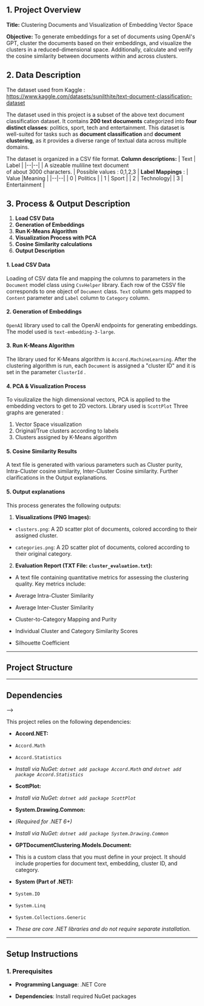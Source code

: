 
## 1. Project Overview

  

**Title:** Clustering Documents and Visualization of Embedding Vector Space

  

**Objective:** To generate embeddings for a set of documents using OpenAI's GPT, cluster the documents based on their embeddings, and visualize the clusters in a reduced-dimensional space. Additionally, calculate and verify the cosine similarity between documents within and across clusters.

  

## 2. Data Description
The dataset used from Kaggle :
https://www.kaggle.com/datasets/sunilthite/text-document-classification-dataset

The dataset used in this project is a subset of the above text document classification dataset. It contains **200 text documents** categorized into **four distinct classes**: politics, sport, tech and entertainment. This dataset is well-suited for tasks such as **document classification** and **document clustering**, as it provides a diverse range of textual data across multiple domains.

The dataset is organized in a CSV file format.
**Column descriptions:**
| Text | Label |
|--|--|
| A sizeable muliline text document <br> of about 3000 characters.  | Possible values : 0,1,2,3 |
**Label Mappings** : 
| Value |Meaning  |
|--|--|
| 0 | Politics |
| 1 | Sport |
| 2 |  Technology|
| 3 | Entertainment |


## 3. Process & Output Description

 1. **Load CSV Data**
 2. **Generation of Embeddings**
 3. **Run K-Means Algorithm**
 4. **Visualization Process with PCA**
 5. **Cosine Similarity calculations**
 6. **Output Description**

  

#### 1. Load CSV Data
Loading of CSV data file and mapping the columns to parameters in the `Document` model class using `CsvHelper` library. Each row of the CSSV file corresponds to one object of `Document` class. 
 `Text` column gets mapped to `Content` parameter and `Label` column to `Category` column.
  
#### 2. Generation of Embeddings
`OpenAI` library used to call the OpenAI endpoints for generating embeddings. The model used is `text-embedding-3-large`.

#### 3. Run K-Means Algorithm
The library used for K-Means algorithm is `Accord.MachineLearning`. After the clustering algorithm is run, each `Document` is assigned a "cluster ID" and it is set in the parameter `ClusterId` .

#### 4. PCA & Visualization Process 
To visulizalize the high dimensional vectors, PCA is applied to the embedding vectors to get to 2D vectors. Library used is `ScottPlot`
Three graphs are generated : 

 1. Vector Space visualization
 2. Original/True clusters according to labels 
 3. Clusters assigned by K-Means algorithm

#### 5. Cosine Similarity Results 
A text file is generated with various parameters such as Cluster purity, Intra-Cluster cosine similarity, Inter-Cluster Cosine similarity. Further clarifications in the Output explanations. 

#### 5. Output explanations

This process generates the following outputs:

  

1.  **Visualizations (PNG Images):**

*  `clusters.png`: A 2D scatter plot of documents, colored according to their assigned cluster.

*  `categories.png`: A 2D scatter plot of documents, colored according to their original category.

  

2.  **Evaluation Report (TXT File: `cluster_evaluation.txt`):**

* A text file containing quantitative metrics for assessing the clustering quality. Key metrics include:

* Average Intra-Cluster Similarity

* Average Inter-Cluster Similarity

* Cluster-to-Category Mapping and Purity

* Individual Cluster and Category Similarity Scores

* Silhouette Coefficient


  

---

  

## Project Structure

  

---

  
  


  

## Dependencies

-->

  

This project relies on the following dependencies:

  

*  **Accord.NET:**

*  `Accord.Math`

*  `Accord.Statistics`

*  _Install via NuGet: `dotnet add package Accord.Math` and `dotnet add package Accord.Statistics`_

  

*  **ScottPlot:**

*  _Install via NuGet: `dotnet add package ScottPlot`_

  

*  **System.Drawing.Common:**

*  _(Required for .NET 6+)_

*  _Install via NuGet: `dotnet add package System.Drawing.Common`_

  

*  **GPTDocumentClustering.Models.Document:**

* This is a custom class that you must define in your project. It should include properties for document text, embedding, cluster ID, and category.

  

*  **System (Part of .NET):**

*  `System.IO`

*  `System.Linq`

*  `System.Collections.Generic`

*  _These are core .NET libraries and do not require separate installation._

  

---

  

## **Setup Instructions**

  

### 1. **Prerequisites**

  

-  **Programming Language**: .NET Core

-  **Dependencies**: Install required NuGet packages

  

  


